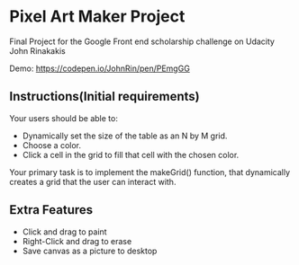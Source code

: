 # Pixel Art Maker Project

Final Project for the Google Front end scholarship challenge on Udacity
John Rinakakis

Demo: https://codepen.io/JohnRin/pen/PEmgGG

## Instructions(Initial requirements)

Your users should be able to:

* Dynamically set the size of the table as an N by M grid.
* Choose a color.
* Click a cell in the grid to fill that cell with the chosen color.

Your primary task is to implement the makeGrid() function, that dynamically creates a grid that the user can interact with.

## Extra Features

* Click and drag to paint
* Right-Click and drag to erase
* Save canvas as a picture to desktop

